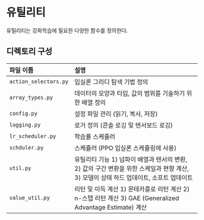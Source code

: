 # 유틸리티
유틸리티는 강화학습에 필요한 다양한 함수를 정의한다.

## 디렉토리 구성
| 파일 이름                       | 설명                                                                                  |
|:----------------------------|:------------------------------------------------------------------------------------|
| `action_selectors.py`        | 입실론 그리디 탐색 기법 정의                                                                    | 
| `array_types.py` | 데이터의 모양과 타입, 값의 범위를 기술하기 위한 배열 정의                                                   |
| `config.py` | 설정 파일 관리 (읽기, 복사, 저장)                                                               |
| `logging.py` | 로거 정의 (콘솔 로깅 및 텐서보드 로깅)                                                             |
| `lr_scheduler.py` | 학습률 스케쥴러                                                                            |
| `schduler.py` | 스케쥴러 (PPO 입실론 스케쥴링에 사용)                                                             |
| `util.py` | 유틸리티 기능 1) 넘파이 배열과 텐서의 변환,  2) 값의 구간 변환을 위한 스케일과 편향 계산, 3) 모델의 상태 하드 업데이트, 소프트 업데이트 |
| `value_util.py` | 리턴 및 이득 계산 1) 몬테카를로 리턴 계산 2) n-스텝 리턴 계산 3) GAE (Generalized Advantage Estimate) 계산  |